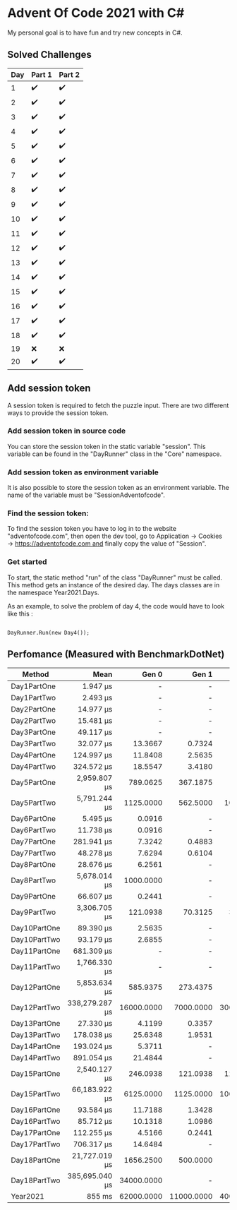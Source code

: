 
# Advent Of Code 2021 with C#

My personal goal is to have fun and try new concepts in C#.
 

 
## Solved Challenges
| Day | Part 1 | Part 2 |
|-----|--------|--------|
|1    | ✔️     |    ✔️ |
|2    | ✔️     |    ✔️ |
|3    | ✔️     |    ✔️ |
|4    | ✔️     |    ✔️ |
|5    | ✔️     |    ✔️ |
|6    | ✔️     |    ✔️ |
|7    | ✔️     |    ✔️ |
|8    | ✔️     |    ✔️ |
|9    | ✔️     |    ✔️ |
|10   | ✔️     |    ✔️ |
|11   | ✔️     |    ✔️ |
|12   | ✔️     |    ✔️ |
|13   | ✔️     |    ✔️ |
|14   | ✔️     |    ✔️ |
|15   | ✔️     |    ✔️ |
|16   | ✔️     |    ✔️ |
|17   | ✔️     |    ✔️ |
|18   | ✔️     |    ✔️ |
|19   | ❌     |    ❌ |
|20   | ✔️     |    ✔️ |


## Add session token

 A session token is required to fetch the puzzle input. There are two different ways to provide the session token.

### Add session token in source code


You can store the session token in the static variable "session". This variable can be found in the "DayRunner" class in the "Core" namespace.




### Add session token as environment variable

It is also possible to store the session token as an environment variable. The name of the variable must be "SessionAdventofcode".



### Find the session token:

To find the session token you have to log in to the website "adventofcode.com", then open the dev tool, go to Application → Cookies → https://adventofcode.com and finally copy the value of "Session".




### Get started

To start, the static method "run" of the class "DayRunner" must be called. This method gets an instance of the desired day. The days classes are in the namespace Year2021.Days.

As an example, to solve the problem of day 4, the code would have to look like this :
<pre><code class='language-cs'>
DayRunner.Run(new Day4());
</code></pre>


## Perfomance (Measured with BenchmarkDotNet)

|      Method  |               Mean |      Gen 0 |      Gen 1 |     Gen 2 |     Allocated |
|------------- |-------------------:|-----------:|-----------:|----------:|--------------:|
| Day1PartOne  |           1.947 μs |          - |          - |         - |               - |
| Day1PartTwo  |           2.493 μs |          - |          - |         - |               - |
| Day2PartOne  |          14.977 μs |          - |          - |         - |               - |
| Day2PartTwo  |          15.481 μs |          - |          - |         - |               - |
| Day3PartOne  |          49.117 μs |          - |          - |         - |         72 Bit  |
| Day3PartTwo  |          32.077 μs |    13.3667 |     0.7324 |         - |        111 Kbit |
| Day4PartOne  |         124.997 μs |    11.8408 |     2.5635 |         - |         99 Kbit |
| Day4PartTwo  |         324.572 μs |    18.5547 |     3.4180 |         - |        158 Kbit |
| Day5PartOne  |       2,959.807 μs |   789.0625 |   367.1875 |         - |          6 Mbit |
| Day5PartTwo  |       5,791.244 μs |  1125.0000 |   562.5000 |  109.3750 |          9 Mbit |
| Day6PartOne  |           5.495 μs |     0.0916 |          - |         - |        784 Bit  |
| Day6PartTwo  |          11.738 μs |     0.0916 |          - |         - |        784 Bit  |
| Day7PartOne  |         281.941 μs |     7.3242 |     0.4883 |         - |         64 Kbit |
| Day7PartTwo  |          48.278 μs |     7.6294 |     0.6104 |         - |         64 Kbit |
| Day8PartOne  |          28.676 μs |     6.2561 |          - |         - |         52 Kbit |
| Day8PartTwo  |       5,678.014 μs |  1000.0000 |          - |         - |          8 Mbit |
| Day9PartOne  |          66.607 μs |     0.2441 |          - |         - |          2 Kbit |
| Day9PartTwo  |       3,306.705 μs |   121.0938 |    70.3125 |   39.0625 |          1 Mbit |
| Day10PartOne |          89.390 μs |     2.5635 |          - |         - |         22 Kbit |
| Day10PartTwo |          93.179 μs |     2.6855 |          - |         - |         23 Kbit |
| Day11PartOne |         681.309 μs |          - |          - |         - |          4 Kbit |
| Day11PartTwo |       1,766.330 μs |          - |          - |         - |          8 Kbit |
| Day12PartOne |       5,853.634 μs |   585.9375 |   273.4375 |         - |          4 Mbit |
| Day12PartTwo |     338,279.287 μs | 16000.0000 |  7000.0000 | 3000.0000 |        137 Mbit |
| Day13PartOne |          27.330 μs |     4.1199 |     0.3357 |         - |         34 Kbit |
| Day13PartTwo |         178.038 μs |    25.6348 |     1.9531 |         - |        216 Kbit |
| Day14PartOne |         193.024 μs |     5.3711 |          - |         - |         46 Kbit |
| Day14PartTwo |         891.054 μs |    21.4844 |          - |         - |        185 Kbit |
| Day15PartOne |       2,540.127 μs |   246.0938 |   121.0938 |  121.0938 |         2  Mbit |
| Day15PartTwo |      66,183.922 μs |  6125.0000 |  1125.0000 | 1000.0000 |         55 Mbit |
| Day16PartOne |          93.584 μs |    11.7188 |     1.3428 |         - |         98 Kbit |
| Day16PartTwo |          85.712 μs |    10.1318 |     1.0986 |         - |         84 Kbit |
| Day17PartOne |         112.255 μs |     4.5166 |     0.2441 |         - |         38 Kbit |
| Day17PartTwo |         706.317 μs |    14.6484 |          - |         - |        123 Kbit |
| Day18PartOne |      21,727.019 μs |  1656.2500 |   500.0000 |         - |         13 Mbit |
| Day18PartTwo |     385,695.040 μs | 34000.0000 |          - |         - |        287 Mbit |
|     Year2021 |             855 ms | 62000.0000 | 11000.0000 | 4000.0000 |        528 Mbit |